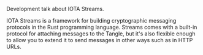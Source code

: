 Development talk about IOTA Streams.  
  
IOTA Streams is a framework for building cryptographic messaging protocols in the Rust programming language. Streams comes with a built-in protocol for attaching messages to the Tangle, but it's also flexible enough to allow you to extend it to send messages in other ways such as in HTTP URLs.

